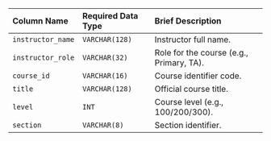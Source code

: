
| Column Name       | Required Data Type | Brief Description                                  |
| :---              | :---              | :---                                               |
| `instructor_name` | `VARCHAR(128)`    | Instructor full name.                              |
| `instructor_role` | `VARCHAR(32)`     | Role for the course (e.g., Primary, TA).          |
| `course_id`       | `VARCHAR(16)`     | Course identifier code.                            |
| `title`           | `VARCHAR(128)`    | Official course title.                             |
| `level`           | `INT`             | Course level (e.g., 100/200/300).                  |
| `section`         | `VARCHAR(8)`      | Section identifier.                                |
